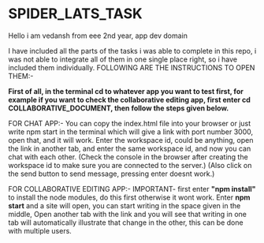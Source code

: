 # SPIDER_LATS_TASK
Hello i am vedansh from eee 2nd year, app dev domain

I have included all the parts of the tasks i was able to complete in this repo, i was not able to integrate all of them in one single place right, so i have included them individually.
FOLLOWING ARE THE INSTRUCTIONS TO OPEN THEM:-


**First of all, in the terminal cd to whatever app you want to test first, for example if you want to check the collaborative editing app, first enter cd COLLABORATIVE_DOCUMENT, then follow the steps given below.**


FOR CHAT APP:-
You can copy the index.html file into your browser or just write npm start in the terminal which will give a link with port number 3000, open that, and it will work. 
Enter the workspace id, could be anything, open the link in another tab, and enter the same workspace id, and now you can chat with each other. (Check the console in the browser after creating the workspace id to make sure you are connected to the server.)
(Also click on the send button to send message, pressing enter doesnt work.)

FOR COLLABORATIVE EDITING APP:-
IMPORTANT- first enter **"npm install"** to install the node modules, do this first otherwise it wont work.
Enter **npm start** and a site will open, you can start writing in the space given in the middle, Open another tab with the link and you will see that writing in one tab will automatically illustrate that change in the other, this can be done with multiple users.
